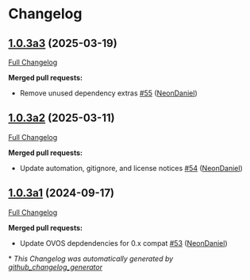 # Changelog

## [1.0.3a3](https://github.com/NeonGeckoCom/skill-personal/tree/1.0.3a3) (2025-03-19)

[Full Changelog](https://github.com/NeonGeckoCom/skill-personal/compare/1.0.3a2...1.0.3a3)

**Merged pull requests:**

- Remove unused dependency extras [\#55](https://github.com/NeonGeckoCom/skill-personal/pull/55) ([NeonDaniel](https://github.com/NeonDaniel))

## [1.0.3a2](https://github.com/NeonGeckoCom/skill-personal/tree/1.0.3a2) (2025-03-11)

[Full Changelog](https://github.com/NeonGeckoCom/skill-personal/compare/1.0.3a1...1.0.3a2)

**Merged pull requests:**

- Update automation, gitignore, and license notices [\#54](https://github.com/NeonGeckoCom/skill-personal/pull/54) ([NeonDaniel](https://github.com/NeonDaniel))

## [1.0.3a1](https://github.com/NeonGeckoCom/skill-personal/tree/1.0.3a1) (2024-09-17)

[Full Changelog](https://github.com/NeonGeckoCom/skill-personal/compare/1.0.2...1.0.3a1)

**Merged pull requests:**

- Update OVOS depdendencies for 0.x compat [\#53](https://github.com/NeonGeckoCom/skill-personal/pull/53) ([NeonDaniel](https://github.com/NeonDaniel))



\* *This Changelog was automatically generated by [github_changelog_generator](https://github.com/github-changelog-generator/github-changelog-generator)*
